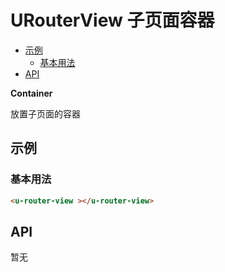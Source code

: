 <!-- 该 README.md 根据 api.yaml 和 docs/*.md 自动生成，为了方便在 GitHub 和 NPM 上查阅。如需修改，请查看源文件 -->

# URouterView 子页面容器

- [示例](#示例)
    - [基本用法](#基本用法)
- [API]()


**Container**

放置子页面的容器

## 示例
### 基本用法

``` html
<u-router-view ></u-router-view>
```

## API

暂无
